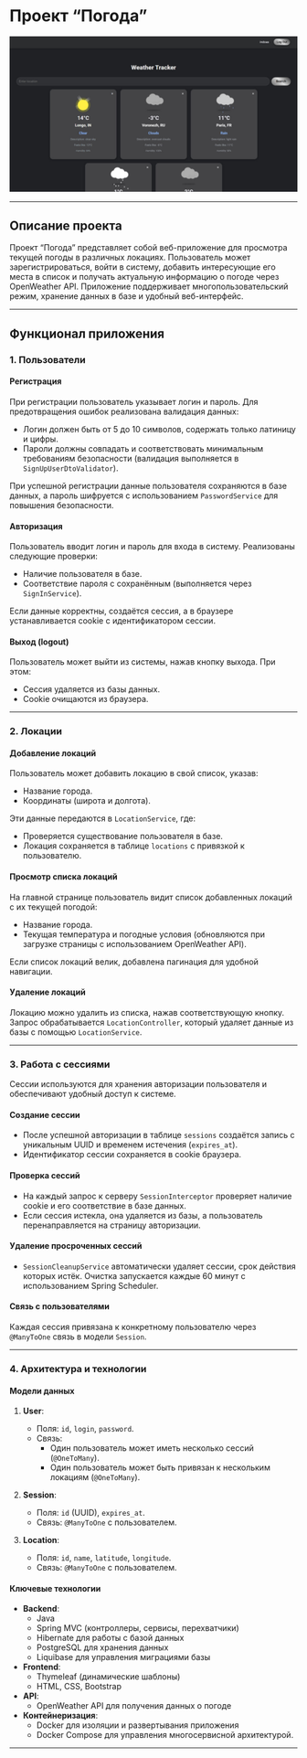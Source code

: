 # Проект “Погода”

![img.png](img.png)

---

## Описание проекта
Проект “Погода” представляет собой веб-приложение для просмотра текущей погоды в различных локациях. Пользователь может зарегистрироваться, войти в систему, добавить интересующие его места в список и получать актуальную информацию о погоде через OpenWeather API. Приложение поддерживает многопользовательский режим, хранение данных в базе и удобный веб-интерфейс.

---

## Функционал приложения

### 1. Пользователи
#### **Регистрация**
При регистрации пользователь указывает логин и пароль. Для предотвращения ошибок реализована валидация данных:
- Логин должен быть от 5 до 10 символов, содержать только латиницу и цифры.
- Пароли должны совпадать и соответствовать минимальным требованиям безопасности (валидация выполняется в `SignUpUserDtoValidator`).

При успешной регистрации данные пользователя сохраняются в базе данных, а пароль шифруется с использованием `PasswordService` для повышения безопасности.

#### **Авторизация**
Пользователь вводит логин и пароль для входа в систему. Реализованы следующие проверки:
- Наличие пользователя в базе.
- Соответствие пароля с сохранённым (выполняется через `SignInService`).

Если данные корректны, создаётся сессия, а в браузере устанавливается cookie с идентификатором сессии.

#### **Выход (logout)**
Пользователь может выйти из системы, нажав кнопку выхода. При этом:
- Сессия удаляется из базы данных.
- Cookie очищаются из браузера.

---

### 2. Локации
#### **Добавление локаций**
Пользователь может добавить локацию в свой список, указав:
- Название города.
- Координаты (широта и долгота).

Эти данные передаются в `LocationService`, где:
- Проверяется существование пользователя в базе.
- Локация сохраняется в таблице `locations` с привязкой к пользователю.

#### **Просмотр списка локаций**
На главной странице пользователь видит список добавленных локаций с их текущей погодой:
- Название города.
- Текущая температура и погодные условия (обновляются при загрузке страницы с использованием OpenWeather API).

Если список локаций велик, добавлена пагинация для удобной навигации.

#### **Удаление локаций**
Локацию можно удалить из списка, нажав соответствующую кнопку. Запрос обрабатывается `LocationController`, который удаляет данные из базы с помощью `LocationService`.

---

### 3. Работа с сессиями
Сессии используются для хранения авторизации пользователя и обеспечивают удобный доступ к системе.

#### **Создание сессии**
- После успешной авторизации в таблице `sessions` создаётся запись с уникальным UUID и временем истечения (`expires_at`).
- Идентификатор сессии сохраняется в cookie браузера.

#### **Проверка сессий**
- На каждый запрос к серверу `SessionInterceptor` проверяет наличие cookie и его соответствие в базе данных.
- Если сессия истекла, она удаляется из базы, а пользователь перенаправляется на страницу авторизации.

#### **Удаление просроченных сессий**
- `SessionCleanupService` автоматически удаляет сессии, срок действия которых истёк. Очистка запускается каждые 60 минут с использованием Spring Scheduler.

#### **Связь с пользователями**
Каждая сессия привязана к конкретному пользователю через `@ManyToOne` связь в модели `Session`.

---

### 4. Архитектура и технологии

#### **Модели данных**
1. **User**:
    - Поля: `id`, `login`, `password`.
    - Связь:
        - Один пользователь может иметь несколько сессий (`@OneToMany`).
        - Один пользователь может быть привязан к нескольким локациям (`@OneToMany`).

2. **Session**:
    - Поля: `id` (UUID), `expires_at`.
    - Связь: `@ManyToOne` с пользователем.

3. **Location**:
    - Поля: `id`, `name`, `latitude`, `longitude`.
    - Связь: `@ManyToOne` с пользователем.

#### **Ключевые технологии**
- **Backend**:
    - Java
    - Spring MVC (контроллеры, сервисы, перехватчики)
    - Hibernate для работы с базой данных
    - PostgreSQL для хранения данных
    - Liquibase для управления миграциями базы
- **Frontend**:
    - Thymeleaf (динамические шаблоны)
    - HTML, CSS, Bootstrap
- **API**:
    - OpenWeather API для получения данных о погоде
- **Контейнеризация**:
    - Docker для изоляции и развертывания приложения
    - Docker Compose для управления многосервисной архитектурой.

---

